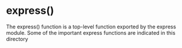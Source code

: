 # express()
The express() function is a top-level function exported by the express module.
Some of the important express functions are indicated in this directory
